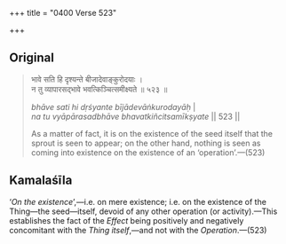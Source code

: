 +++
title = "0400 Verse 523"

+++
## Original 
>
> भावे सति हि दृश्यन्ते बीजादेवाङ्कुरोदयाः ।  
> न तु व्यापारसद्भावे भवत्किञ्चित्समीक्ष्यते ॥ ५२३ ॥ 
>
> *bhāve sati hi dṛśyante bījādevāṅkurodayāḥ* \|  
> *na tu vyāpārasadbhāve bhavatkiñcitsamīkṣyate* \|\| 523 \|\| 
>
> As a matter of fact, it is on the existence of the seed itself that the sprout is seen to appear; on the other hand, nothing is seen as coming into existence on the existence of an ‘operation’.—(523)



## Kamalaśīla

‘*On the existence*’,—i.e. on mere existence; i.e. on the existence of the Thing—the seed—itself, devoid of any other operation (or activity).—This establishes the fact of the *Effect* being positively and negatively concomitant with the *Thing itself*,—and not with the *Operation*.—(523)


